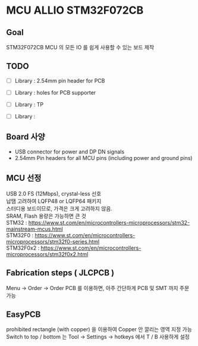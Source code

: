 # MCU ALLIO STM32F072CB
 
## Goal
STM32F072CB MCU 의 모든 IO 를 쉽게 사용할 수 있는 보드 제작 

## TODO
- [ ] Library : 2.54mm pin header for PCB 
- [ ] Library : holes for PCB supporter
- [ ] Library : TP
- [ ] Library : 



## Board 사양
- USB connector for power and DP DN signals
- 2.54mm Pin headers for all MCU pins (including power and ground pins)


## MCU 선정
USB 2.0 FS (12Mbps), crystal-less 선호   
납땜 고려하여 LQFP48 or LQFP64 패키지   
스터디용 보드이므로, 가격은 크게 고려하지 않음.   
SRAM, Flash 용량은 가능하면 큰 것   
STM32 : https://www.st.com/en/microcontrollers-microprocessors/stm32-mainstream-mcus.html   
STM32F0 : https://www.st.com/en/microcontrollers-microprocessors/stm32f0-series.html   
STM32F0x2 : https://www.st.com/en/microcontrollers-microprocessors/stm32f0x2.html   

## Fabrication steps ( JLCPCB )
Menu -> Order -> Order PCB 를 이용하면, 아주 간단하게 PCB 및 SMT 까지 주문 가능

## EasyPCB
prohibited rectangle (with copper) 을 이용하여 Copper 안 깔리는 영역 지정 가능   
Switch to top / bottom 는 Tool -> Settings -> hotkeys 에서 T / B 사용하게 설정

